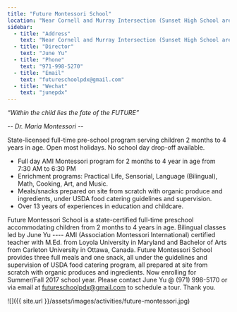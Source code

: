 ```yaml
---
title: "Future Montessori School"
location: "Near Cornell and Murray Intersection (Sunset High School area)"
sidebar:
  - title: "Address"
    text: "Near Cornell and Murray Intersection (Sunset High School area)"
  - title: "Director"
    text: "June Yu"
  - title: "Phone"
    text: "971-998-5270"
  - title: "Email"
    text: "futureschoolpdx@gmail.com"
  - title: "Wechat"
    text: "junepdx"
---
```


*“Within the child lies the fate of the FUTURE”*

*-- Dr. Maria Montessori --*

State-licensed full-time pre-school program serving children 2 months to 4 years in age.  Open most holidays.  No school day drop-off available.

- Full day AMI Montessori program for 2 months to 4 year in age from 7:30 AM to 6:30 PM
- Enrichment programs: Practical Life, Sensorial, Language (Bilingual), Math, Cooking, Art, and Music.
- Meals/snacks prepared on site from scratch with organic produce and ingredients, under USDA food catering guidelines and supervision.
- Over 13 years of experiences in education and childcare.

Future Montessori School is a state-certified full-time preschool accommodating children from 2 months to 4 years in age. Bilingual classes led by June Yu ---- AMI (Association Montessori International) certified teacher with M.Ed. from Loyola University in Maryland and Bachelor of Arts from Carleton University in Ottawa, Canada. Future Montessori School provides three full meals and one snack, all under the guidelines and supervision of USDA food catering program, all prepared at site from scratch with organic produces and ingredients. Now enrolling for Summer/Fall 2017 school year. Please contact June Yu @ (971) 998-5170 or via email at futureschoolpdx@gmail.com to schedule a tour. Thank you.

![]({{ site.url }}/assets/images/activities/future-montessori.jpg)
